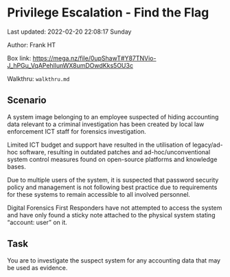 # Privilege Escalation - Find the Flag


Last updated: 2022-02-20 22:08:17 Sunday

Author: Frank HT

Box link: https://mega.nz/file/0upShawT#Y87TNVio-J_hPGu_VqAPehllunWX8umDOwdKks5OU3c

Walkthru: `walkthru.md`

## Scenario
A system image belonging to an employee suspected of hiding accounting data relevant to a criminal investigation has been created by local law enforcement ICT staff for forensics investigation.

Limited ICT budget and support have resulted in the utilisation of legacy/ad-hoc software, resulting in outdated patches and ad-hoc/unconventional system control measures found on open-source platforms and knowledge bases.

Due to multiple users of the system, it is suspected that password security policy and management is not following best practice due to requirements for these systems to remain accessible to all involved personnel.

Digital Forensics First Responders have not attempted to access the system and have only found a sticky note attached to the physical system stating “account: user” on it.

## Task
You are to investigate the suspect system for any accounting data that may be used as evidence.
